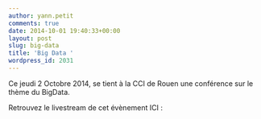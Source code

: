 ```yaml
---
author: yann.petit
comments: true
date: 2014-10-01 19:40:33+00:00
layout: post
slug: big-data
title: 'Big Data '
wordpress_id: 2031
---
```


Ce jeudi 2 Octobre 2014, se tient à la CCI de Rouen une conférence sur le thème du BigData.

Retrouvez le livestream de cet évènement ICI :








